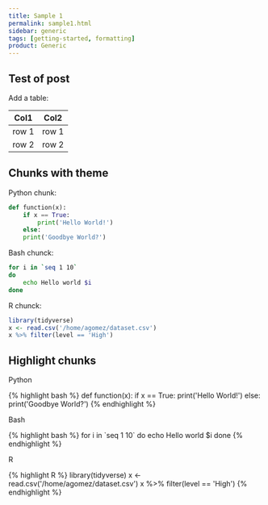 ```yaml
---
title: Sample 1
permalink: sample1.html
sidebar: generic
tags: [getting-started, formatting]
product: Generic
---
```


## Test of post

<!--<p><strong>Test of post</strong></p>-->

Add a table:

| Col1 | Col2 |
|----|-----|
| row 1 | row 1 |
| row 2 | row 2 |

## Chunks with theme

<!--<p><strong>Chunks with theme</strong></p>-->

Python chunk:

```python
def function(x):
    if x == True:
        print('Hello World!')
    else:
	print('Goodbye World?')
```

Bash chunck:

```bash
for i in `seq 1 10`
do
    echo Hello world $i
done
```

R chunck:

```r
library(tidyverse)
x <- read.csv('/home/agomez/dataset.csv')
x %>% filter(level == 'High')
```

## Highlight chunks

<!--<p><strong>Highlight chunks</strong></p>-->

<p>Python</p>
{% highlight bash %}
def function(x):
    if x == True:
        print('Hello World!')
    else:
	print('Goodbye World?')
{% endhighlight %}


<p>Bash</p>
{% highlight bash %}
for i in `seq 1 10`
do
    echo Hello world $i
done
{% endhighlight %}

<p>R</p>
{% highlight R %}
library(tidyverse)
x <- read.csv('/home/agomez/dataset.csv')
x %>% filter(level == 'High')
{% endhighlight %}

